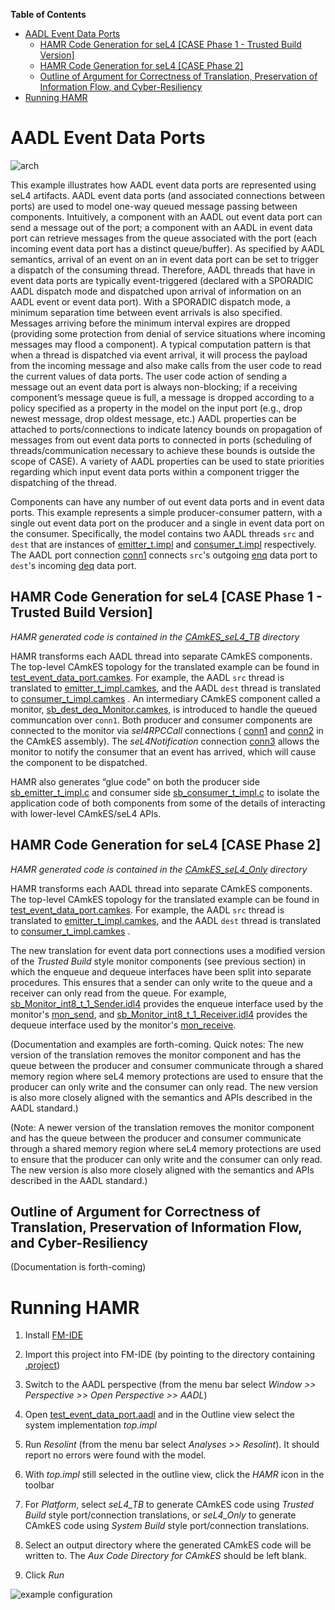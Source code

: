 **Table of Contents**

- [AADL Event Data Ports](#aadl-event-data-ports)
  * [HAMR Code Generation for seL4 [CASE Phase 1 - Trusted Build Version]](#hamr-code-generation-for-sel4-case-phase-1---trusted-build-version)
  * [HAMR Code Generation for seL4 [CASE Phase 2]](#hamr-code-generation-for-sel4-case-phase-2)
  * [Outline of Argument for Correctness of Translation, Preservation of Information Flow, and Cyber-Resiliency](#outline-of-argument-for-correctness-of-translation-preservation-of-information-flow-and-cyber-resiliency)
- [Running HAMR](#running-hamr)

# AADL Event Data Ports

![arch](diagrams/arch.png)

This example illustrates how AADL event data ports are represented using seL4 
artifacts. AADL event data ports (and associated connections between ports) are 
used to model one-way queued message passing between components. Intuitively, a
component with an AADL out event data port can send a message out of the port; 
a component with an AADL in event data port can retrieve messages from the queue 
associated with the port (each incoming event data port has a distinct 
queue/buffer). As specified by AADL semantics, arrival of an event on an in 
event data port can be set to trigger a dispatch of the consuming thread. Therefore, 
AADL threads that have in event data ports are typically event-triggered (declared 
with a SPORADIC AADL dispatch mode and dispatched upon arrival of information on an 
AADL event or event data port).  With a SPORADIC dispatch mode, a minimum separation 
time between event arrivals is also specified.  Messages arriving before the minimum 
interval expires are dropped (providing some protection from denial of service 
situations where incoming messages may flood a component).   A typical computation 
pattern is that when a thread is dispatched via event arrival, it will process the 
payload from the incoming message and also make calls from the user code to read 
the current values of data ports. The user code action of sending a message out 
an event data port is always non-blocking; if a receiving component’s message queue 
is full, a message is dropped according to a policy specified as a property in the 
model on the input port (e.g., drop newest message, drop oldest message, etc.)  AADL 
properties can be attached to ports/connections to indicate latency bounds 
on propagation of messages from out event data ports to connected in ports 
(scheduling of threads/communication necessary to achieve these bounds is outside 
the scope of CASE).  A variety of AADL properties can be used to state priorities 
regarding which input event data ports within a component trigger the dispatching 
of the thread. 

Components can have any number of out event data ports and in event data ports.  This example 
represents a simple producer-consumer pattern, with a single out event data port on the 
producer and a single in event data port on the consumer.   Specifically, the model 
contains two AADL threads `src` and `dest` that are instances of 
[emitter_t.impl](test_event_data_port.aadl#L16-L17)
and 
[consumer_t.impl](test_event_data_port.aadl#L30-L31)
respectively. The AADL port connection 
[conn1](test_event_data_port.aadl#L47)
connects `src`'s outgoing 
[enq](test_event_data_port.aadl#L8)
data port to `dest`'s incoming 
[deq](test_event_data_port.aadl#L21)
data port.

## HAMR Code Generation for seL4 [CASE Phase 1 - Trusted Build Version]

*HAMR generated code is contained in the [CAmkES_seL4_TB](CAmkES_seL4_TB) directory*

HAMR transforms each AADL thread into separate CAmkES 
components.  The top-level CAmkES topology for the translated example 
can be found in 
[test_event_data_port.camkes](CAmkES_seL4_TB/test_event_data_port.camkes). For example,
the AADL `src` thread is translated to 
[emitter_t_impl.camkes](CAmkES_seL4_TB/components/emitter_t_impl/emitter_t_impl.camkes), 
and the AADL `dest` thread is translated to 
[consumer_t_impl.camkes](CAmkES_seL4_TB/components/consumer_t_impl/consumer_t_impl.camkes)
.  An intermediary CAmkES component called a monitor, 
[sb_dest_deq_Monitor.camkes](CAmkES_seL4_TB/components/sb_Monitors/sb_dest_deq_Monitor/sb_dest_deq_Monitor.camkes), 
is introduced to handle the queued communcation 
over `conn1`. Both producer and consumer components are connected to the 
monitor via *sel4RPCCall* connections (
[conn1](CAmkES_seL4_TB/test_event_data_port.camkes#L12) 
and 
[conn2](CAmkES_seL4_TB/test_event_data_port.camkes#L13) 
in the CAmkES assembly). The *seL4Notification* connection 
[conn3](CAmkES_seL4_TB/test_event_data_port.camkes#L14) allows the monitor to notify the consumer
that an event has arrived, which will cause the component to be dispatched.

HAMR also generates “glue code” on both the 
producer side 
[sb_emitter_t_impl.c](CAmkES_seL4_TB/components/emitter_t_impl/src/sb_emitter_t_impl.c)
and consumer side 
[sb_consumer_t_impl.c](CAmkES_seL4_TB/components/consumer_t_impl/src/sb_consumer_t_impl.c)
to isolate the application code of both components from some of the 
details of interacting with lower-level CAmkES/seL4 APIs.


## HAMR Code Generation for seL4 [CASE Phase 2]

*HAMR generated code is contained in the [CAmkES_seL4_Only](CAmkES_seL4_Only) directory*

HAMR transforms each AADL thread into separate CAmkES 
components.  The top-level CAmkES topology for the translated example 
can be found in 
[test_event_data_port.camkes](CAmkES_seL4_Only/test_event_data_port.camkes). For example, 
the AADL `src` thread is translated to 
[emitter_t_impl.camkes](CAmkES_seL4_Only/components/emitter_t_impl/emitter_t_impl.camkes), 
and the AADL `dest` thread is translated to 
[consumer_t_impl.camkes](CAmkES_seL4_Only/components/consumer_t_impl/consumer_t_impl.camkes)
. 

The new translation for event data port connections uses a modified version 
of the *Trusted Build* style monitor components (see previous section) in which the enqueue and dequeue
interfaces have been split into separate procedures. This ensures that a sender 
can only write to the queue and a receiver can only read from the queue. For example,
[sb_Monitor_int8_t_1_Sender.idl4](CAmkES_seL4_Only/interfaces/sb_Monitor_int8_t_1_Sender.idl4)
provides the enqueue interface used by the monitor's
[mon_send](CAmkES_seL4_Only/components/sb_Monitors/sb_dest_deq_Monitor/sb_dest_deq_Monitor.camkes#L7),
and 
[sb_Monitor_int8_t_1_Receiver.idl4](CAmkES_seL4_Only/interfaces/sb_Monitor_int8_t_1_Receiver.idl4)
provides the dequeue interface used by the monitor's 
[mon_receive](CAmkES_seL4_Only/components/sb_Monitors/sb_dest_deq_Monitor/sb_dest_deq_Monitor.camkes#L6).

(Documentation and examples are forth-coming. Quick notes: The new version of
the translation removes the monitor component and has the queue between the 
producer and consumer communicate through a shared memory region where seL4 
memory protections are used to ensure that the producer can only write and 
the consumer can only read.  The new version is also more closely aligned 
with the semantics and APIs described in the AADL standard.)

(Note: A newer version of the translation removes the monitor component and has
the queue between the producer and consumer communicate through a shared memory 
region where seL4 memory protections are used to ensure that the producer can 
only write and the consumer can only read. The new version is also more closely 
aligned with the semantics and APIs described in the AADL standard.)

## Outline of Argument for Correctness of Translation, Preservation of Information Flow, and Cyber-Resiliency
(Documentation is forth-coming)

# Running HAMR

1. Install [FM-IDE](https://github.com/loonwerks/formal-methods-workbench/releases)

2. Import this project into FM-IDE (by pointing to the directory containing [.project](.project))

3. Switch to the AADL perspective (from the menu bar select *Window >> Perspective >> Open Perspective >> AADL*)

4. Open [test_event_data_port.aadl](test_event_data_port.aadl) and in the Outline view select the system implementation *top.impl*

5. Run *Resolint* (from the menu bar select *Analyses >> Resolint*).  It should report no errors were found with the model.

6. With *top.impl* still selected in the outline view, click the *HAMR* icon in the toolbar

7. For *Platform*, select *seL4_TB* to generate CAmkES code using *Trusted Build* style port/connection translations, or *seL4_Only* to generate CAmkES code using *System Build* style port/connection translations.

8. Select an output directory where the generated CAmkES code will be written to.  The *Aux Code Directory for CAmkES* should be left blank.

9. Click *Run*

![example configuration](diagrams/hamr_options.png)
